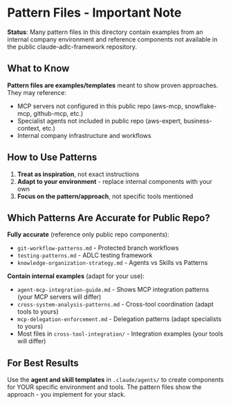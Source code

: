# Pattern Files - Important Note

**Status**: Many pattern files in this directory contain examples from an internal company environment and reference components not available in the public claude-adlc-framework repository.

## What to Know

**Pattern files are examples/templates** meant to show proven approaches. They may reference:
- MCP servers not configured in this public repo (aws-mcp, snowflake-mcp, github-mcp, etc.)
- Specialist agents not included in public repo (aws-expert, business-context, etc.)
- Internal company infrastructure and workflows

## How to Use Patterns

1. **Treat as inspiration**, not exact instructions
2. **Adapt to your environment** - replace internal components with your own
3. **Focus on the pattern/approach**, not specific tools mentioned

## Which Patterns Are Accurate for Public Repo?

**Fully accurate** (reference only public repo components):
- `git-workflow-patterns.md` - Protected branch workflows
- `testing-patterns.md` - ADLC testing framework
- `knowledge-organization-strategy.md` - Agents vs Skills vs Patterns

**Contain internal examples** (adapt for your use):
- `agent-mcp-integration-guide.md` - Shows MCP integration patterns (your MCP servers will differ)
- `cross-system-analysis-patterns.md` - Cross-tool coordination (adapt tools to yours)
- `mcp-delegation-enforcement.md` - Delegation patterns (adapt specialists to yours)
- Most files in `cross-tool-integration/` - Integration examples (your tools will differ)

## For Best Results

Use the **agent and skill templates** in `.claude/agents/` to create components for YOUR specific environment and tools. The pattern files show the approach - you implement for your stack.

